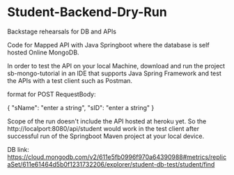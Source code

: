 # Student-Backend-Dry-Run
Backstage rehearsals for DB and APIs

Code for Mapped API with Java Springboot where the database is self hosted Online MongoDB.

In order to test the API on your local Machine, download and run the project sb-mongo-tutorial in an IDE that supports Java Spring Framework and test the APIs with a test client such as Postman.

format for POST RequestBody: 

{
        "sName": "enter a string",
        "sID": "enter a string"
    }

Scope of the run doesn't include the API hosted at heroku yet. So the 
http://localport:8080/api/student 
would work in the test client after successful run of the Springboot Maven project at your local device.

DB link: https://cloud.mongodb.com/v2/611e5fb0996f970a64390988#metrics/replicaSet/611e61464d5b0f1231732206/explorer/student-db-test/student/find
